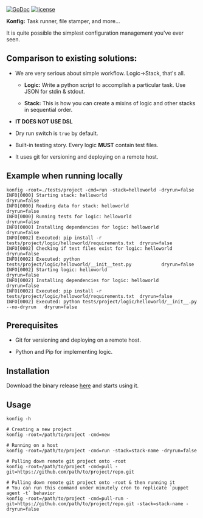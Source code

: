 [![GoDoc](https://godoc.org/github.com/didip/konfig?status.svg)](http://godoc.org/github.com/didip/konfig)
[![license](http://img.shields.io/badge/license-MIT-red.svg?style=flat)](https://raw.githubusercontent.com/didip/konfig/master/LICENSE)

**Konfig:** Task runner, file stamper, and more...

It is quite possible the simplest configuration management you've ever seen.


## Comparison to existing solutions:

* We are very serious about simple workflow. Logic->Stack, that's all.

    * **Logic:** Write a python script to accomplish a particular task. Use JSON for stdin & stdout.

    * **Stack:** This is how you can create a mixins of logic and other stacks in sequential order.

* **IT DOES NOT USE DSL**

* Dry run switch is `true` by default.

* Built-in testing story. Every logic **MUST** contain test files.

* It uses git for versioning and deploying on a remote host.


## Example when running locally
```
konfig -root=./tests/project -cmd=run -stack=helloworld -dryrun=false
INFO[0000] Starting stack: helloworld                                                dryrun=false
INFO[0000] Reading data for stack: helloworld                                        dryrun=false
INFO[0000] Running tests for logic: helloworld                                       dryrun=false
INFO[0000] Installing dependencies for logic: helloworld                             dryrun=false
INFO[0002] Executed: pip install -r tests/project/logic/helloworld/requirements.txt  dryrun=false
INFO[0002] Checking if test files exist for logic: helloworld                        dryrun=false
INFO[0002] Executed: python tests/project/logic/helloworld/__init__test.py           dryrun=false
INFO[0002] Starting logic: helloworld                                                dryrun=false
INFO[0002] Installing dependencies for logic: helloworld                             dryrun=false
INFO[0002] Executed: pip install -r tests/project/logic/helloworld/requirements.txt  dryrun=false
INFO[0002] Executed: python tests/project/logic/helloworld/__init__.py --no-dryrun   dryrun=false
```


## Prerequisites

* Git for versioning and deploying on a remote host.

* Python and Pip for implementing logic.


## Installation

Download the binary release [here](https://github.com/didip/konfig/releases) and starts using it.


## Usage
```
konfig -h

# Creating a new project
konfig -root=/path/to/project -cmd=new

# Running on a host
konfig -root=/path/to/project -cmd=run -stack=stack-name -dryrun=false

# Pulling down remote git project onto -root
konfig -root=/path/to/project -cmd=pull -git=https://github.com/path/to/project/repo.git

# Pulling down remote git project onto -root & then running it
# You can run this command under minutely cron to replicate `puppet agent -t` behavior
konfig -root=/path/to/project -cmd=pull-run -git=https://github.com/path/to/project/repo.git -stack=stack-name -dryrun=false
```
